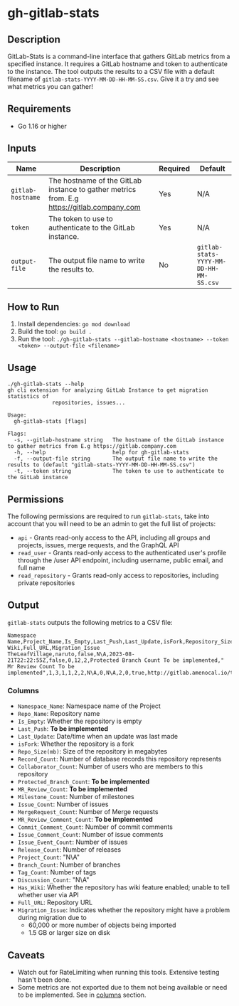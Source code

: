 # gh-gitlab-stats

## Description

GitLab-Stats is a command-line interface that gathers GitLab metrics from a specified instance. It requires a GitLab hostname and token to authenticate to the instance. The tool outputs the results to a CSV file with a default filename of `gitlab-stats-YYYY-MM-DD-HH-MM-SS.csv`. Give it a try and see what metrics you can gather!

## Requirements

- Go 1.16 or higher

## Inputs

| Name | Description | Required | Default |
|------|-------------|----------|---------|
| `gitlab-hostname` | The hostname of the GitLab instance to gather metrics from. E.g https://gitlab.company.com | Yes | N/A |
| `token` | The token to use to authenticate to the GitLab instance. | Yes | N/A |
| `output-file` | The output file name to write the results to. | No | `gitlab-stats-YYYY-MM-DD-HH-MM-SS.csv` |

## How to Run

1. Install dependencies: `go mod download`
2. Build the tool: `go build .`
3. Run the tool: `./gh-gitlab-stats --gitlab-hostname <hostname> --token <token> --output-file <filename>`

## Usage

```
./gh-gitlab-stats --help
gh cli extension for analyzing GitLab Instance to get migration statistics of
              repositories, issues...

Usage:
  gh-gitlab-stats [flags]

Flags:
  -s, --gitlab-hostname string   The hostname of the GitLab instance to gather metrics from E.g https://gitlab.company.com
  -h, --help                     help for gh-gitlab-stats
  -f, --output-file string       The output file name to write the results to (default "gitlab-stats-YYYY-MM-DD-HH-MM-SS.csv")
  -t, --token string             The token to use to authenticate to the GitLab instance
```

## Permissions

The following permissions are required to run `gitlab-stats`, take into account that you will need to be an admin to get the full list of projects:

- `api` - Grants read-only access to the API, including all groups and projects, issues, merge requests, and the GraphQL API
- `read_user` - Grants read-only access to the authenticated user's profile through the /user API endpoint, including username, public email, and full name
- `read_repository` - Grants read-only access to repositories, including private repositories

## Output

`gitlab-stats` outputs the following metrics to a CSV file:

```csv
Namespace Name,Project_Name,Is_Empty,Last_Push,Last_Update,isFork,Repository_Size(mb),Record_Count,Collaborator_Count,Protected_Branch_Count,MR_Review_Count,Milestone_Count,Issue_Count,MergeRequest_Count,MR_Review_Comment_Count,Commit_Comment_Count,Issue_Comment_Count,Issue_Event_Count,Release_Count,Project_Count,Branch_Count,Tag_Count,Has Wiki,Full_URL,Migration_Issue
TheLeafVillage,naruto,false,N\A,2023-08-21T22:22:55Z,false,0,12,2,Protected Branch Count To be implemented," Mr Review Count To be implemented",1,3,1,1,2,2,N\A,0,N\A,2,0,true,http://gitlab.amenocal.io/theleafvillage/naruto
```

### Columns

- `Namespace_Name`: Namespace name of the Project
- `Repo_Name`: Repository name
- `Is_Empty`: Whether the repository is empty
- `Last_Push`: **To be implemented**
- `Last_Update`: Date/time when an update was last made
- `isFork`: Whether the repository is a fork
- `Repo_Size(mb)`: Size of the repository in megabytes
- `Record_Count`: Number of database records this repository represents
- `Collaborator_Count`: Number of users who are members to this repository
- `Protected_Branch_Count`: **To be implemented**
- `MR_Review_Count`: **To be implemented**
- `Milestone_Count`: Number of milestones
- `Issue_Count`: Number of issues
- `MergeRequest_Count`: Number of Merge requests
- `MR_Review_Comment_Count`: **To be implemented**
- `Commit_Comment_Count`: Number of commit comments
- `Issue_Comment_Count`: Number of issue comments
- `Issue_Event_Count`: Number of issues
- `Release_Count`: Number of releases
- `Project_Count`: "N\A"
- `Branch_Count`: Number of branches
- `Tag_Count`: Number of tags
- `Discussion_Count`: "N\A"
- `Has_Wiki`: Whether the repository has wiki feature enabled; unable to tell whether user via API
- `Full_URL`: Repository URL
- `Migration_Issue`: Indicates whether the repository might have a problem during migration due to
  - 60,000 or more number of objects being imported
  - 1.5 GB or larger size on disk

## Caveats

- Watch out for RateLimiting when running this tools. Extensive testing hasn't been done.
- Some metrics are not exported due to them not being available or need to be implemented. See in [columns](#columns) section.
